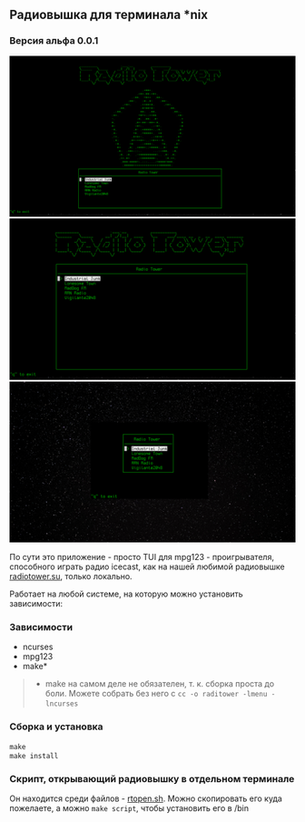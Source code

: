 ## Радиовышка для терминала *nix
### Версия альфа 0.0.1
![alt-text](./res/2024-03-12-192449_1920x1080_scrot.png)
![alt-text](./res/2024-03-12-192409_1920x1080_scrot.png)
![alt-text](./res/2024-03-12-192430_1920x1080_scrot.png)

По сути это приложение - просто TUI для mpg123 - проигрывателя, способного играть радио icecast, как на нашей любимой радиовышке [radiotower.su](http://radiotower.su), только локально.

Работает на любой системе, на которую можно установить зависимости:

### Зависимости
- ncurses
- mpg123
- make*

> * make на самом деле не обязателен, т. к. сборка проста до боли. Можете собрать без него с `cc -o raditower -lmenu -lncurses`

### Сборка и установка
```
make
make install
```

### Скрипт, открывающий радиовышку в отдельном терминале 
Он находится среди файлов - [rtopen.sh](./rtopen.sh). Можно скопировать его куда пожелаете, а можно `make script`, чтобы установить его в /bin
